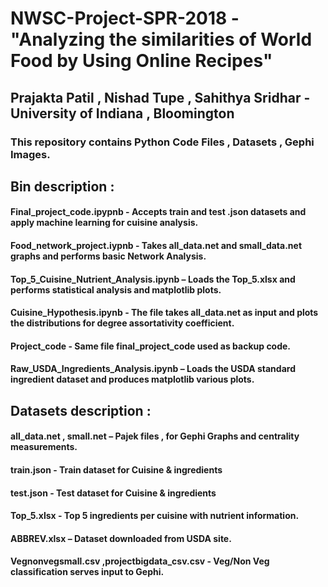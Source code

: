 # NWSC-Project-SPR-2018 - "Analyzing the similarities of World Food by Using Online Recipes"
## Prajakta Patil , Nishad Tupe , Sahithya Sridhar - University of Indiana , Bloomington 
### This repository contains Python Code Files , Datasets , Gephi Images. 

## Bin description :

#### Final_project_code.ipypnb - Accepts train and test .json datasets and apply machine learning for cuisine analysis. 
#### Food_network_project.iypnb - Takes all_data.net and small_data.net graphs and performs basic Network Analysis.
#### Top_5_Cuisine_Nutrient_Analysis.ipynb – Loads the Top_5.xlsx and performs statistical analysis and matplotlib plots.  
#### Cuisine_Hypothesis.ipynb - The file takes all_data.net as input and plots the distributions for degree assortativity coefficient.
#### Project_code - Same file final_project_code used as backup code. 
#### Raw_USDA_Ingredients_Analysis.ipynb – Loads the USDA standard ingredient dataset and produces matplotlib various plots.

## Datasets description :
#### all_data.net , small.net – Pajek files , for Gephi Graphs and centrality measurements.
#### train.json - Train dataset for Cuisine & ingredients 
#### test.json - Test dataset for Cuisine & ingredients
#### Top_5.xlsx - Top 5 ingredients per cuisine with nutrient information.
#### ABBREV.xlsx – Dataset downloaded from USDA site.
#### Vegnonvegsmall.csv ,projectbigdata_csv.csv - Veg/Non Veg classification serves input to Gephi.

